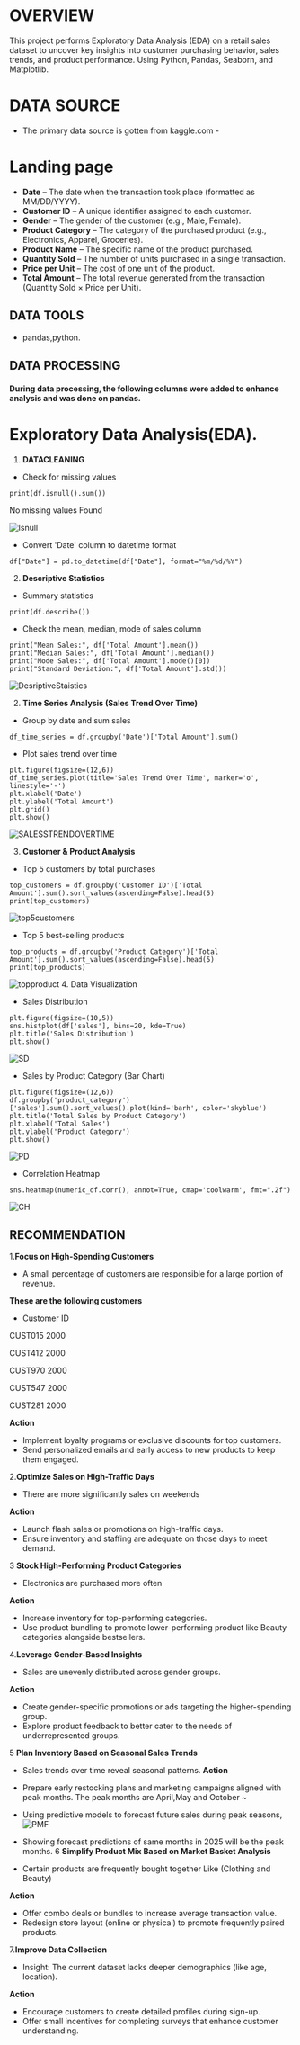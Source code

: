 # OVERVIEW 
This project performs Exploratory Data Analysis (EDA) on a retail sales dataset to uncover key insights into customer purchasing behavior, sales trends, and product performance. Using Python, Pandas, Seaborn, and Matplotlib.
# DATA SOURCE
- The primary data source is gotten from kaggle.com -
# Landing page
- **Date** – The date when the transaction took place (formatted as MM/DD/YYYY).
- **Customer ID** – A unique identifier assigned to each customer.
- **Gender** – The gender of the customer (e.g., Male, Female).
- **Product Category** – The category of the purchased product (e.g., Electronics, Apparel, Groceries).
- **Product Name** – The specific name of the product purchased.
- **Quantity Sold** – The number of units purchased in a single transaction.
- **Price per Unit** – The cost of one unit of the product.
- **Total Amount** – The total revenue generated from the transaction (Quantity Sold × Price per Unit).
## DATA TOOLS
- pandas,python.
## DATA PROCESSING 
#### During data processing, the following columns were added to enhance analysis and was done on **pandas**.    
# Exploratory Data Analysis(EDA).
1. **DATACLEANING**
- Check for missing values
```
print(df.isnull().sum())
```
No missing values Found

![Isnull](https://github.com/NECHEBLESSING/EDA.Retail/blob/main/project%20EDA%201.PNG)


- Convert 'Date' column to datetime format
```
df["Date"] = pd.to_datetime(df["Date"], format="%m/%d/%Y")
```
2. **Descriptive Statistics**
- Summary statistics
```
print(df.describe())
```
- Check the mean, median, mode of sales column
```
print("Mean Sales:", df['Total Amount'].mean())
print("Median Sales:", df['Total Amount'].median())
print("Mode Sales:", df['Total Amount'].mode()[0])
print("Standard Deviation:", df['Total Amount'].std())
```
![DesriptiveStaistics](https://github.com/NECHEBLESSING/EDA.Retail/blob/main/PJ%20EDA%207.PNG)

2. **Time Series Analysis (Sales Trend Over Time)**
- Group by date and sum sales
```
df_time_series = df.groupby('Date')['Total Amount'].sum()
```
- Plot sales trend over time
```
plt.figure(figsize=(12,6))
df_time_series.plot(title='Sales Trend Over Time', marker='o', linestyle='-')
plt.xlabel('Date')
plt.ylabel('Total Amount')
plt.grid()
plt.show()
```
![SALESSTRENDOVERTIME](https://github.com/NECHEBLESSING/EDA.Retail/blob/main/PJ%20EDA%202.PNG)

3. **Customer & Product Analysis**
- Top 5 customers by total purchases
```
top_customers = df.groupby('Customer ID')['Total Amount'].sum().sort_values(ascending=False).head(5)
print(top_customers)
```
![top5customers](https://github.com/NECHEBLESSING/EDA.Retail/blob/main/PJ%209.PNG)
- Top 5 best-selling products
```
top_products = df.groupby('Product Category')['Total Amount'].sum().sort_values(ascending=False).head(5)
print(top_products)
```
![topproduct](https://github.com/NECHEBLESSING/EDA.Retail/blob/main/pj%2010.PNG)
4. Data Visualization
-  Sales Distribution
```
plt.figure(figsize=(10,5))
sns.histplot(df['sales'], bins=20, kde=True)
plt.title('Sales Distribution')
plt.show()
```
![SD](https://github.com/NECHEBLESSING/EDA.Retail/blob/main/PJ%20EDA%204.PNG)

- Sales by Product Category (Bar Chart)
```
plt.figure(figsize=(12,6))
df.groupby('product_category')['sales'].sum().sort_values().plot(kind='barh', color='skyblue')
plt.title('Total Sales by Product Category')
plt.xlabel('Total Sales')
plt.ylabel('Product Category')
plt.show()
```
![PD](https://github.com/NECHEBLESSING/EDA.Retail/blob/main/PJ%20EDA%205.PNG)

- Correlation Heatmap
```
sns.heatmap(numeric_df.corr(), annot=True, cmap='coolwarm', fmt=".2f")
```
![CH](https://github.com/NECHEBLESSING/EDA.Retail/blob/main/PJ%20EDA%206.PNG)

 ## RECOMMENDATION
1.**Focus on High-Spending Customers**
- A small percentage of customers  are responsible for a large portion of revenue.
  
**These are the following customers**
  
- Customer ID

CUST015    2000

CUST412    2000

CUST970    2000

CUST547    2000

CUST281    2000

  **Action**
- Implement loyalty programs or exclusive discounts for top customers.
- Send personalized emails and early access to new products to keep them engaged.

2.**Optimize Sales on High-Traffic Days**
- There are more significantly sales on weekends
  
**Action**
- Launch flash sales or promotions on high-traffic days.
- Ensure inventory and staffing are adequate on those days to meet demand.

3 **Stock High-Performing Product Categories**
- Electronics are purchased more often
  
**Action**
- Increase inventory for top-performing categories.
- Use product bundling to promote lower-performing product like Beauty categories alongside bestsellers.

4.**Leverage Gender-Based Insights**
- Sales are unevenly distributed across gender groups.
  
**Action**
- Create gender-specific promotions or ads targeting the higher-spending group.
- Explore product feedback to better cater to the needs of underrepresented groups.

5 **Plan Inventory Based on Seasonal Sales Trends**
- Sales trends over time reveal seasonal patterns.
**Action**
- Prepare early restocking plans and marketing campaigns aligned with peak months. The peak months are April,May and October ~
- Using predictive models to forecast future sales during peak seasons,
![PMF](https://github.com/NECHEBLESSING/EDA.Retail/blob/main/EDA%20200.PNG)

- Showing forecast predictions of same months in 2025 will be the peak months.
6 **Simplify Product Mix Based on Market Basket Analysis**
- Certain products are frequently bought together Like (Clothing and Beauty)

 **Action**
- Offer combo deals or bundles to increase average transaction value.
- Redesign store layout (online or physical) to promote frequently paired products.
  
7.**Improve Data Collection**
- Insight: The current dataset lacks deeper demographics (like age, location).
  
**Action**
- Encourage customers to create detailed profiles during sign-up.
- Offer small incentives for completing surveys that enhance customer understanding.










